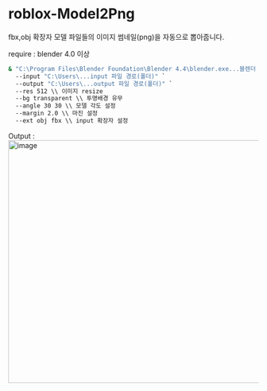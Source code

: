 # roblox-Model2Png
fbx,obj 확장자 모델 파일들의 이미지 썸네일(png)을 자동으로 뽑아줍니다.

require : blender 4.0 이상


```cmd
& "C:\Program Files\Blender Foundation\Blender 4.4\blender.exe...블렌더 경로" --factory-startup -b -P "C:\Users\...model2png.py..소스 경로" -- `
  --input "C:\Users\...input 파일 경로(폴더)" `
  --output "C:\Users\...output 파일 경로(폴더)" `
  --res 512 \\ 이미지 resize
  --bg transparent \\ 투명배경 유무
  --angle 30 30 \\ 모델 각도 설정
  --margin 2.0 \\ 마진 설정
  --ext obj fbx \\ input 확장자 설정
```



Output :
<img width="848" height="488" alt="image" src="https://github.com/user-attachments/assets/20aeea74-4d4d-47d5-aa77-b0fa293b635e" />
